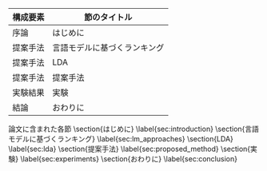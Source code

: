 構成要素 | 節のタイトル
 --- | --- 
序論 | はじめに
提案手法 | 言語モデルに基づくランキング
提案手法 | LDA
提案手法 | 提案手法
実験結果 | 実験
結論 | おわりに

論文に含まれた各節
\section{はじめに} \label{sec:introduction}
\section{言語モデルに基づくランキング} \label{sec:lm_approaches}
\section{LDA} \label{sec:lda}
\section{提案手法} \label{sec:proposed_method}
\section{実験} \label{sec:experiments}
\section{おわりに} \label{sec:conclusion}
